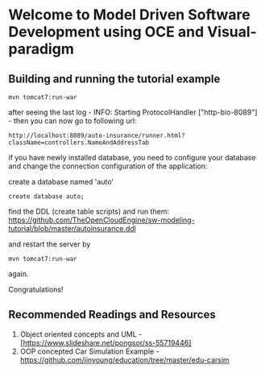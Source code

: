 # Welcome to Model Driven Software Development using OCE and Visual-paradigm 

## Building and running the tutorial example

```
mvn tomcat7:run-war
```

after seeing the last log - INFO: Starting ProtocolHandler ["http-bio-8089"] - then you can now go to following url:

```
http://localhost:8089/auto-insurance/runner.html?className=controllers.NameAndAddressTab
```

if you have newly installed database, you need to configure your database and change the connection configuration of the application:

create a database named 'auto'
```
create database auto;
```
find the DDL (create table scripts) and run them: https://github.com/TheOpenCloudEngine/sw-modeling-tutorial/blob/master/autoinsurance.ddl

and restart the server by

```
mvn tomcat7:run-war
```
again.


Congratulations!

## Recommended Readings and Resources

 1. Object oriented concepts and UML - [https://www.slideshare.net/pongsor/ss-55719446]
 1. OOP concepted Car Simulation Example - https://github.com/jinyoung/education/tree/master/edu-carsim
